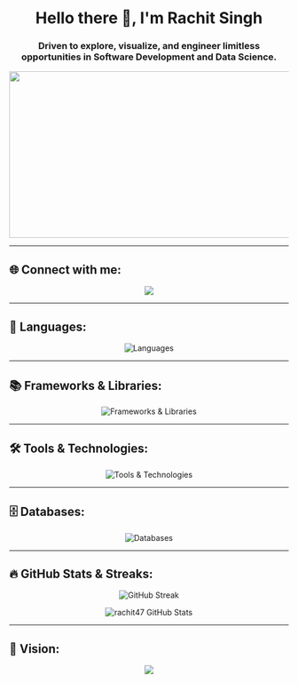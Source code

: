 <h1 align="center">Hello there 🤖, I'm Rachit Singh</h1>
<h3 align="center">Driven to explore, visualize, and engineer limitless opportunities in Software Development and Data Science.</h3>

<!-- Futuristic Tech GIF -->
<p align="center">
  <img src="https://media1.giphy.com/media/v1.Y2lkPTc5MGI3NjExOWllNHJmZWVkZnF0YWc5MWh6Z3Fiam1rM2JqMmY1anR5bGhlbGoxYyZlcD12MV9pbnRlcm5hbF9naWZfYnlfaWQmY3Q9Zw/AdtB8TtizElk0OrRGR/giphy.gif" width="600" height="300" />
</p>

---

## 🌐 Connect with me:
<p align="center">
  <a href="mailto:rachit.singh2024@gmail.com">
    <img src="https://img.shields.io/badge/Email-D14836?style=for-the-badge&logo=gmail&logoColor=white"/>
  </a>
</p>

---

## 🚀 Languages:
<p align="center">
  <img src="https://skillicons.dev/icons?i=cpp,python,js" alt="Languages"/>
</p>

---

## 📚 Frameworks & Libraries:
<p align="center">
  <img src="https://skillicons.dev/icons?i=react,tailwind,sklearn,pytorch,pandas,seaborn" alt="Frameworks & Libraries"/>
</p>

---

## 🛠️ Tools & Technologies:
<p align="center">
  <img src="https://skillicons.dev/icons?i=html,css,opencv" alt="Tools & Technologies"/>
</p>

---

## 🗄️ Databases:
<p align="center">
  <img src="https://skillicons.dev/icons?i=mysql" alt="Databases"/>
</p>

---

## 🔥 GitHub Stats & Streaks:
<p align="center">
  <img src="https://github-readme-streak-stats.herokuapp.com/?user=rachit47&theme=radical&hide_border=true" alt="GitHub Streak" />
</p>

<p align="center">
  <img src="https://github-readme-stats.vercel.app/api/top-langs/?username=rachit47&layout=compact&theme=radical" alt="rachit47 GitHub Stats" />
</p>

---

## 🌟 Vision:
<p align="center">
  <img src="https://readme-typing-svg.herokuapp.com?font=Fira+Code&pause=1000&color=36BCF7&width=500&lines=Rising+Above+Challenges!+🚀;Harnessing+Innovation+to+Transform!+🔥" />
</p>
